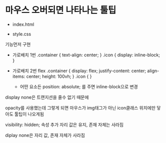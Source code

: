 # 마우스 오버되면 나타나는 툴팁

- index.html

- style.css

기능먼저 구현

- 가로배치 1번
  .container {
  text-align: center;
  }
  .icon {
  display: inline-block;
  }

- 가로배치 2번 flex
  .container {
  display: flex;
  justify-content: center;
  align-items: center;
  height: 100vh;
  }
  .icon {
  }

  - 어떤 요소든
    position: absolute;
    를 주면 inline-block으로 변경

display none은
트랜지션을 줄수 없기 때문에

opacity를 사용했는데
그렇게 되면 마우스가 img태그가 아닌
icon클래스 위치에만 닿아도 툴팁이 나오게됨

visibility: hidden; 속성 추가
자리 값은 유지, 존재 자체는 사라짐

diplay none은
자리 값, 존재 자체가 사라짐
